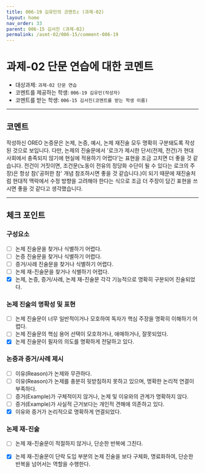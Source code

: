 ```yaml
---
title: 006-19 김유민의 코멘트c (과제-02) 
layout: home
nav_order: 33
parent: 006-15 김서진 (과제-02)
permalink: /asmt-02/006-15/comment-006-19
---
```


# 과제-02 단문 연습에 대한 코멘트

- 대상과제: `과제-02 단문 연습`
- 코멘트를 제공하는 학생: `006-19 김유민(작성자)` 
- 코멘트를 받는 학생: `006-15 김서진(코멘트를 받는 학생 이름)` 

---

## 코멘트

작성하신 OREO 논증문은 논제, 논증, 예시, 논제 재진술 모두 명확히 구분돼도록 작성된 것으로 보입니다. 다만, 논제의 진술문에서 '로크가 제시한 단서(전제, 전건)가 현대 사회에서 충족되지 않기에 현실에 적용하기 어렵다'는 표현을 조금 고치면 더 좋을 것 같습니다. 전건이 거짓이면, 조건문(노동이 전유의 정당화 수단이 될 수 있다는 로크의 주장)은 항상 참('공허한 참' 개념 참조하시면 좋을 것 같습니다.)이 되기 때문에 재진술처럼 현대적 맥락에서 수정 방향을 고려해야 한다는 식으로 조금 더 주장이 담긴 표현을 쓰시면 좋을 것 같다고 생각했습니다.

---

## 체크 포인트

### **구성요소**
- [ ] 논제 진술문을 찾거나 식별하기 어렵다.
- [ ] 논증 진술문을 찾거나 식별하기 어렵다.
- [ ] 증거/사례 진술문을 찾거나 식별하기 어렵다.
- [ ] 논제 재-진술문을 찾거나 식별하기 어렵다.
- [x] 논제, 논증, 증거/사례, 논제 재-진술문 각각 기능적으로 명확히 구분되어 진술되었다.

### **논제 진술의 명확성 및 표현**  
- [ ] 논제 진술문이 너무 일반적이거나 모호하여 독자가 핵심 주장을 명확히 이해하기 어렵다.  
- [ ] 논제 진술문의 핵심 용어 선택이 모호하거나, 애매하거나, 잘못되었다.  
- [x] 논제 진술문이 필자의 의도를 명확하게 전달하고 있다.  

### **논증과 증거/사례 제시**  
- [ ] 이유(Reason)가 논제와 무관하다.
- [ ] 이유(Reason)가 논제를 충분히 뒷받침하지 못하고 있으며, 명확한 논리적 연결이 부족하다.  
- [ ] 증거(Example)가 구체적이지 않거나, 논제 및 이유와의 관계가 명확하지 않다. 
- [ ] 증거(Example)가 사실적 근거보다는 개인적 견해에 의존하고 있다.  
- [x] 이유와 증거가 논리적으로 명확하게 연결되었다.  

### **논제 재-진술**  
- [ ] 논제 재-진술문이 적절하지 않거나, 단순한 반복에 그친다.   
- [x] 논제 재-진술문이 단락 도입 부분의 논제 진술을 보다 구체화, 명료화하여, 단순한 반복을 넘어서는 역할을 수행한다.  

